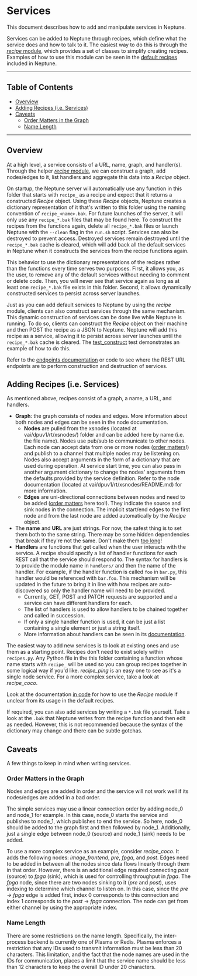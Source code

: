 # Services

This document describes how to add and manipulate services in Neptune.

Services can be added to Neptune through recipes, which define what the service does and how to talk to it.
The easiest way to do this is through the [_recipe_ module](recipe.py), which provides a set of classes to simplify creating recipes.
Examples of how to use this module can be seen in the [default recipes](recipes.py) included in Neptune.

---
## Table of Contents <!-- omit in toc -->
- [Overview](#overview)
- [Adding Recipes (i.e. Services)](#adding-recipes-ie-services)
- [Caveats](#caveats)
  - [Order Matters in the Graph](#order-matters-in-the-graph)
  - [Name Length](#name-length)

---

## Overview

At a high level, a service consists of a URL, name, graph, and handler(s).
Through the helper [_recipe_ module](recipe.py), we can construct a graph, add nodes/edges to it, list handlers and aggregate this data into a _Recipe_ object.

On startup, the Neptune server will automatically use any function in this folder that starts with `recipe_` as a recipe and expect that it returns a constructed _Recipe_ object.
Using these _Recipe_ objects, Neptune creates a dictionary representation of it that's written to this folder using the naming convention of `recipe_<name>.bak`.
For future launches of the server, it will only use any `recipe_*.bak` files that may be found here.
To construct the recipes from the functions again, delete all `recipe_*.bak` files or launch Neptune with the `--clean` flag in the `run.sh` script.
Services can also be destroyed to prevent access.
Destroyed services remain destroyed until the `recipe_*.bak` cache is cleared, which will add back all the default services in Neptune when it constructs the services from the recipe functions again.

This behavior to use the dictionary representations of the recipes rather than the functions every time serves two purposes.
First, it allows you, as the user, to remove any of the default services without needing to comment or delete code.
Then, you will never see that service again as long as at least one `recipe_*.bak` file exists in this folder.
Second, it allows dynamically constructed services to persist across server launches.

Just as you can add default services to Neptune by using the _recipe_ module, clients can also construct services through the same mechanism.
This dynamic construction of services can be done live while Neptune is running.
To do so, clients can construct the _Recipe_ object on their machine and then POST the recipe as a JSON to Neptune.
Neptune will add this recipe as a service, allowing it to persist across server launches until the `recipe_*.bak` cache is cleared. The [test_construct](../tests/test_construct.py) test demonstrates an example of how to do this.

Refer to the [endpoints documentation](../docs/endpoints.md) or code to see where the REST URL endpoints are to perform construction and destruction of services.

## Adding Recipes (i.e. Services)

As mentioned above, recipes consist of a graph, a name, a URL, and handlers.
* **Graph**: the graph consists of nodes and edges.
More information about both nodes and edges can be seen in the node documentation.
  * **Nodes** are pulled from the xsnodes (located at vai/dpuv1/rt/xsnodes/) folder and can be added here by name (i.e. the file name).
Nodes use pub/sub to communicate to other nodes.
Each node can accept data from one or more nodes ([order matters](#order-matters-in-the-graph)!) and publish to a channel that multiple nodes may be listening on.
Nodes also accept arguments in the form of a dictionary that are used during operation.
At service start time, you can also pass in another argument dictionary to change the nodes' arguments from the defaults provided by the service definition.
Refer to the node documentation (located at vai/dpuv1/rt/xsnodes/README.md) for more information.
  * **Edges** are uni-directional connections between nodes and need to be added ([order matters](#order-matters-in-the-graph) here too!).
They indicate the source and sink nodes in the connection.
The implicit start/end edges to the first node and from the last node are added automatically by the _Recipe_ object.
* The **name** and **URL** are just strings.
For now, the safest thing is to set them both to the same string.
There may be some hidden dependencies that break if they're not the same.
Don't make them [too long](#name-length)!
* **Handlers** are functions that get called when the user interacts with the service.
A recipe should specify a list of handler functions for each REST call that the service should respond to.
The syntax for handlers is to provide the module name in `handlers/` and then the name of the handler.
For example, if the handler function is called `foo` in `bar.py`, this handler would be referenced with `bar.foo`.
This mechanism will be updated in the future to bring it in line with how recipes are auto-discovered so only the handler name will need to be provided.
  * Currently, GET, POST and PATCH requests are supported and a service can have different handlers for each.
  * The list of handlers is used to allow handlers to be chained together and called in succession.
  * If only a single handler function is used, it can be just a list containing a single element or just a string itself.
  * More information about handlers can be seen in its [documentation](TBD).

The easiest way to add new services is to look at existing ones and use them as a starting point.
Recipes don't need to exist solely within `recipes.py`.
Any Python file in the this folder containing a function whose name starts with `recipe_` will be used so you can group recipes together in some logical way if you'd like.
_recipe\_ping_ is an easy one to see as it's a single node service.
For a more complex service, take a look at _recipe\_coco_.

Look at the documentation [in code](recipe.py) for how to use the _Recipe_ module if unclear from its usage in the default recipes.

If required, you can also add services by writing a `*.bak` file yourself.
Take a look at the `.bak` that Neptune writes from the recipe function and then edit as needed.
However, this is not recommended because the syntax of the dictionary may change and there can be subtle gotchas.

## Caveats

A few things to keep in mind when writing services.

### Order Matters in the Graph

Nodes and edges are added in order and the service will not work well if its nodes/edges are added in a bad order.

The simple services may use a linear connection order by adding node_0 and node_1 for example.
In this case, node_0 starts the service and publishes to node_1, which publishes to end the service.
So here, node_0 should be added to the graph first and then followed by node_1.
Additionally, just a single edge between node_0 (source) and node_1 (sink) needs to be added.

To use a more complex service as an example, consider _recipe\_coco_.
It adds the following nodes: _image\_frontend_, _pre_, _fpga_, and _post_.
Edges need to be added in between all the nodes since data flows linearly through them in that order.
However, there is an additional edge required connecting _post_ (source) to _fpga_ (sink), which is used for controlling throughput in _fpga_.
The _fpga_ node, since there are two nodes sinking to it (_pre_ and _post_), uses indexing to determine which channel to listen on.
In this case, since the _pre_ -> _fpga_ edge is added first, index 0 corresponds to this connection and index 1 corresponds to the _post_ -> _fpga_ connection.
The node can get from either channel by using the appropriate index.

### Name Length

There are some restrictions on the name length.
Specifically, the inter-process backend is currently one of Plasma or Redis.
Plasma enforces a restriction that any IDs used to transmit information must be less than 20 characters.
This limitation, and the fact that the node names are used in the IDs for communication, places a limit that the service name should be less than 12 characters to keep the overall ID under 20 characters.
